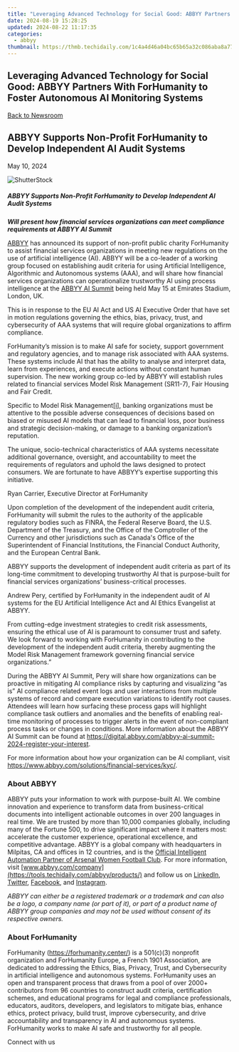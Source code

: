 ```yaml
---
title: "Leveraging Advanced Technology for Social Good: ABBYY Partners With ForHumanity to Foster Autonomous AI Monitoring Systems"
date: 2024-08-19 15:28:25
updated: 2024-08-22 11:17:35
categories:
  - abbyy
thumbnail: https://thmb.techidaily.com/1c4a4d46a04bc65b65a32c086aba8a7780a0882996e03bd33c00c34f29d107d4.jpg
---
```


## Leveraging Advanced Technology for Social Good: ABBYY Partners With ForHumanity to Foster Autonomous AI Monitoring Systems

[Back to Newsroom](https://tools.techidaily.com/abbyy/products/)

## ABBYY Supports Non-Profit ForHumanity to Develop Independent AI Audit Systems

May 10, 2024

![ShutterStock](https://content.abbyy.com/-/media/project/abbyy/abbyy/branchtemplates/shutterstock_1272462163_1296-x-729.jpg?h=729&iar=0&w=1296)

##### ABBYY Supports Non-Profit ForHumanity to Develop Independent AI Audit Systems

**_Will present how financial services organizations can meet compliance requirements at ABBYY AI Summit_**

[ABBYY](https://tools.techidaily.com/abbyy/products/) has announced its support of non-profit public charity ForHumanity to assist financial services organizations in meeting new regulations on the use of artificial intelligence (AI). ABBYY will be a co-leader of a working group focused on establishing audit criteria for using Artificial Intelligence, Algorithmic and Autonomous systems (AAA), and will share how financial services organizations can operationalize trustworthy AI using process intelligence at the [ABBYY AI Summit](https://tools.techidaily.com/abbyy/products/) being held May 15 at Emirates Stadium, London, UK. 

This is in response to the EU AI Act and US AI Executive Order that have set in motion regulations governing the ethics, bias, privacy, trust, and cybersecurity of AAA systems that will require global organizations to affirm compliance. 

ForHumanity’s mission is to make AI safe for society, support government and regulatory agencies, and to manage risk associated with AAA systems. These systems include AI that has the ability to analyse and interpret data, learn from experiences, and execute actions without constant human supervision. The new working group co-led by ABBYY will establish rules related to financial services Model Risk Management (SR11-7), Fair Housing and Fair Credit.

Specific to Model Risk Management[\[i\]](https://tools.techidaily.com/abbyy/products/), banking organizations must be attentive to the possible adverse consequences of decisions based on biased or misused AI models that can lead to financial loss, poor business and strategic decision-making, or damage to a banking organization’s reputation. 

The unique, socio-technical characteristics of AAA systems necessitate additional governance, oversight, and accountability to meet the requirements of regulators and uphold the laws designed to protect consumers. We are fortunate to have ABBYY’s expertise supporting this initiative.

Ryan Carrier, Executive Director at ForHumanity

Upon completion of the development of the independent audit criteria, ForHumanity will submit the rules to the authority of the applicable regulatory bodies such as FINRA, the Federal Reserve Board, the U.S. Department of the Treasury, and the Office of the Comptroller of the Currency and other jurisdictions such as Canada's Office of the Superintendent of Financial Institutions, the Financial Conduct Authority, and the European Central Bank.

ABBYY supports the development of independent audit criteria as part of its long-time commitment to developing trustworthy AI that is purpose-built for financial services organizations’ business-critical processes.

Andrew Pery, certified by ForHumanity in the independent audit of AI systems for the EU Artificial Intelligence Act and AI Ethics Evangelist at ABBYY.

From cutting-edge investment strategies to credit risk assessments, ensuring the ethical use of AI is paramount to consumer trust and safety. We look forward to working with ForHumanity in contributing to the development of the independent audit criteria, thereby augmenting the Model Risk Management framework governing financial service organizations.” 

During the ABBYY AI Summit, Pery will share how organizations can be proactive in mitigating AI compliance risks by capturing and visualizing “as is” AI compliance related event logs and user interactions from multiple systems of record and compare execution variations to identify root causes. Attendees will learn how surfacing these process gaps will highlight compliance task outliers and anomalies and the benefits of enabling real-time monitoring of processes to trigger alerts in the event of non-compliant process tasks or changes in conditions. More information about the ABBYY AI Summit can be found at <https://digital.abbyy.com/abbyy-ai-summit-2024-register-your-interest>. 

For more information about how your organization can be AI compliant, visit <https://www.abbyy.com/solutions/financial-services/kyc/>. 

### About ABBYY

ABBYY puts your information to work with purpose-built AI. We combine innovation and experience to transform data from business-critical documents into intelligent actionable outcomes in over 200 languages in real time. We are trusted by more than 10,000 companies globally, including many of the Fortune 500, to drive significant impact where it matters most: accelerate the customer experience, operational excellence, and competitive advantage. ABBYY is a global company with headquarters in Milpitas, CA and offices in 12 countries, and is the [Official Intelligent Automation Partner of Arsenal Women Football Club](https://tools.techidaily.com/abbyy/products/). For more information, visit [www.abbyy.com/company](https://tools.techidaily.com/abbyy/products/) and follow us on [LinkedIn](https://cts.businesswire.com/ct/CT?id=smartlink&url=https%3A%2F%2Fwww.linkedin.com%2Fcompany%2Fabbyy&esheet=53446637&newsitemid=20230711739955&lan=en-US&anchor=LinkedIn&index=7&md5=2b92735ecfed6584851c0bec14b9e082), [Twitter](https://cts.businesswire.com/ct/CT?id=smartlink&url=https%3A%2F%2Ftwitter.com%2FABBYY%5FSoftware&esheet=53446637&newsitemid=20230711739955&lan=en-US&anchor=Twitter&index=8&md5=ad1d108093801bee850a7069f7158126), [Facebook](https://cts.businesswire.com/ct/CT?id=smartlink&url=https%3A%2F%2Fwww.facebook.com%2FABBYYsoft&esheet=53446637&newsitemid=20230711739955&lan=en-US&anchor=Facebook&index=9&md5=2d0260ac3258c89b57ecfbc8fc34e873), and [Instagram](https://www.instagram.com/abbyyglobal/).

_ABBYY can either be a registered trademark or a trademark and can also be a logo, a company name (or part of it), or part of a product name of ABBYY group companies and may not be used without consent of its respective owners._

### About For­Humanity

ForHumanity (<https://forhumanity.center/>) is a 501(c)(3) nonprofit organization and ForHumanity Europe, a French 1901 Association, are dedicated to addressing the Ethics, Bias, Privacy, Trust, and Cybersecurity in artificial intelligence and autonomous systems. ForHumanity uses an open and transparent process that draws from a pool of over 2000+ contributors from 96 countries to construct audit criteria, certification schemes, and educational programs for legal and compliance professionals, educators, auditors, developers, and legislators to mitigate bias, enhance ethics, protect privacy, build trust, improve cybersecurity, and drive accountability and transparency in AI and autonomous systems. ForHumanity works to make AI safe and trustworthy for all people.

Connect with us

<ins class="adsbygoogle"
     style="display:block"
     data-ad-format="autorelaxed"
     data-ad-client="ca-pub-7571918770474297"
     data-ad-slot="1223367746"></ins>



<ins class="adsbygoogle"
     style="display:block"
     data-ad-client="ca-pub-7571918770474297"
     data-ad-slot="8358498916"
     data-ad-format="auto"
     data-full-width-responsive="true"></ins>
